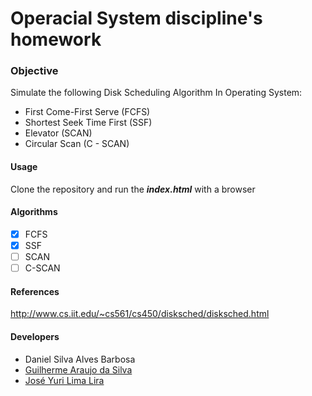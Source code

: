 # Operacial System discipline's homework

### Objective

Simulate the following Disk Scheduling Algorithm In Operating System:
- First Come-First Serve (FCFS)
- Shortest Seek Time First (SSF)
- Elevator (SCAN)
- Circular Scan (C - SCAN)

#### Usage

Clone the repository and run the ***index.html*** with a browser

#### Algorithms

- [x] FCFS
- [x] SSF
- [ ] SCAN
- [ ] C-SCAN

#### References

http://www.cs.iit.edu/~cs561/cs450/disksched/disksched.html

#### Developers

- Daniel Silva Alves Barbosa
- [Guilherme Araujo da Silva](https://github.com/Guimbo)
- [José Yuri Lima Lira](https://github.com/yurilimace)
